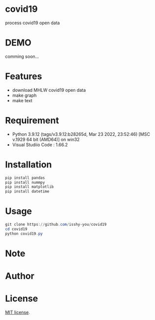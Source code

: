 # covid19

process covid19 open data
# DEMO

comming soon...
# Features

* download MHLW covid19 open data
* make graph
* make text
# Requirement

* Python 3.9.12 (tags/v3.9.12:b28265d, Mar 23 2022, 23:52:46) [MSC v.1929 64 bit (AMD64)] on win32
* Visual Studiio Code : 1.66.2
# Installation

```PowerShell
pip install pandas
pip install nummpy
pip install matplotlib
pip install datetime
```

# Usage

```PowerShell
git clone https://github.com/isshy-you/covid19
cd covid19
python covid19.py
```
# Note


# Author

# License

[MIT license](https://en.wikipedia.org/wiki/MIT_License).
